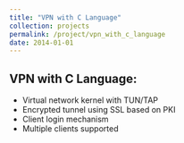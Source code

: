 ```yaml
---
title: "VPN with C Language"
collection: projects
permalink: /project/vpn_with_c_language
date: 2014-01-01
---
```


## VPN with C Language:

- Virtual network kernel with TUN/TAP
- Encrypted tunnel using SSL based on PKI
- Client login mechanism
- Multiple clients supported

